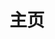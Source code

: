 ---
layout: home
title: 主页
hero:
  name: aboutTrans
  text: "跨性别相关知识科普站\n你想知道的都在这里"
  image:
    src: /logo.png
  actions:
    - theme: brand
      text: 查看文档
      link: welcome.md
features:
  - icon: 📖
    title: "#概念"
    details: 跨性别相关概念词条
  - icon: 💬
    title: "#问答"
    details: 跨性别相关误区问答
  - icon: 📑
    title: "#文章"
    details: 跨性别相关文章报道
  - icon: 🔬
    title: "#客观"
    details: 科学事实与友善用语
---